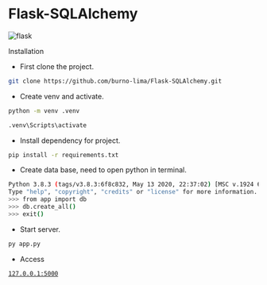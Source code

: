 # Flask-SQLAlchemy

![flask](https://user-images.githubusercontent.com/80166382/187505724-2bab9acb-697d-4f96-a2c1-39d9f43723b5.png)


Installation

- First clone the project.

```sh
git clone https://github.com/burno-lima/Flask-SQLAlchemy.git
```

- Create venv and activate.

```sh
python -m venv .venv
```
```sh
.venv\Scripts\activate
```
- Install dependency for project.

```sh
pip install -r requirements.txt
```

- Create data base, need to open python in terminal.

```sh
Python 3.8.3 (tags/v3.8.3:6f8c832, May 13 2020, 22:37:02) [MSC v.1924 64 bit (AMD64)] on win32
Type "help", "copyright", "credits" or "license" for more information.
>>> from app import db
>>> db.create_all()
>>> exit()
```

- Start server.

```sh
py app.py
```
- Access

<code><a href="http://127.0.0.1:5000">127.0.0.1:5000</a></code>
